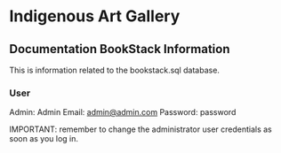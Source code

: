 # Indigenous Art Gallery

## Documentation BookStack Information

This is information related to the bookstack.sql database.

### User

Admin: Admin
Email: admin@admin.com
Password: password

IMPORTANT: remember to change the administrator user credentials as soon as you log in.
